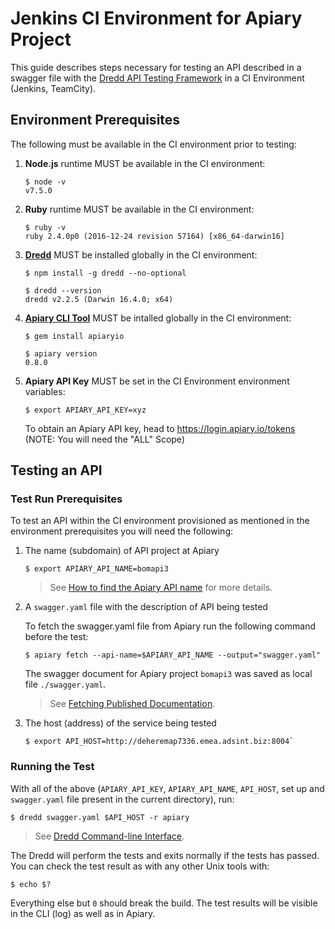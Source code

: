 # Jenkins CI Environment for Apiary Project

This guide describes steps necessary for testing an API described in a swagger file with the [Dredd API Testing Framework](https://github.com/apiaryio/dredd) in a CI Environment (Jenkins, TeamCity). 

## Environment Prerequisites
The following must be available in the CI environment prior to testing:

1. **Node.js** runtime MUST be available in the CI environment:

    ```
    $ node -v
    v7.5.0
    ```
    
1. **Ruby** runtime MUST be available in the CI environment:

    ```
    $ ruby -v
    ruby 2.4.0p0 (2016-12-24 revision 57164) [x86_64-darwin16]
    ```

1. [**Dredd**](https://github.com/apiaryio/dredd) MUST be installed globally in the CI environment:

    ```
    $ npm install -g dredd --no-optional 
    ```

    ```
    $ dredd --version
    dredd v2.2.5 (Darwin 16.4.0; x64)
    ```
    
1. [**Apiary CLI Tool**](https://help.apiary.io/tools/apiary-cli) MUST be intalled globally in the CI environment:

    ```
    $ gem install apiaryio
    ```

    ```
    $ apiary version
    0.8.0
    ```
    
1. **Apiary API Key** MUST be set in the CI Environment environment variables:

    ```
    $ export APIARY_API_KEY=xyz
    ```
    
    To obtain an Apiary API key, head to <https://login.apiary.io/tokens> (NOTE: You will need the "ALL" Scope)

## Testing an API


### Test Run Prerequisites
To test an API within the CI environment provisioned as mentioned in the environment prerequisites you will need the following: 

1. The name (subdomain) of API project at Apiary

    ```
    $ export APIARY_API_NAME=bomapi3
    ```
    
    > See [How to find the Apiary API name](https://help.apiary.io/faq/find-api-name/) for more details.

1. A `swagger.yaml` file with the description of API being tested

    To fetch the swagger.yaml file from Apiary run the following command before the test:

    ```
    $ apiary fetch --api-name=$APIARY_API_NAME --output="swagger.yaml"
    ```
    
    The swagger document for Apiary project `bomapi3` was saved as local file `./swagger.yaml`.

    > See [Fetching Published Documentation](https://help.apiary.io/tools/apiary-cli/#fetching-published-documentation).

1. The host (address) of the service being tested

     ```
     $ export API_HOST=http://deheremap7336.emea.adsint.biz:8004`
     ```
     
### Running the Test
 
With all of the above (`APIARY_API_KEY`, `APIARY_API_NAME`, `API_HOST`, set up and `swagger.yaml` file present in the current directory), run:


```
$ dredd swagger.yaml $API_HOST -r apiary
```

> See [Dredd Command-line Interface](https://dredd.readthedocs.io/en/latest/usage-cli/).
    
The Dredd will perform the tests and exits normally if the tests has passed. You can check the test result as with any other Unix tools with: 

``` 
$ echo $?
```
    
Everything else but `0` should break the build. The test results will be visible in the CLI (log) as well as in Apiary.
    
    









